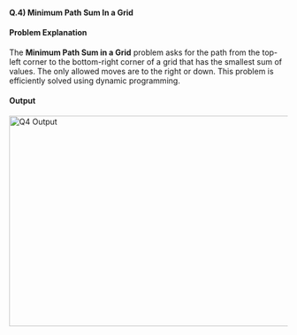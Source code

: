#### Q.4) Minimum Path Sum In a Grid

#### Problem Explanation
The **Minimum Path Sum in a Grid** problem asks for the path from the top-left corner to the bottom-right corner of a grid that has the smallest sum of values. The only allowed moves are to the right or down. This problem is efficiently solved using dynamic programming. 

#### Output
<img width="557" height="380" alt="Q4 Output" src="https://github.com/user-attachments/assets/f1113571-47dd-450e-830d-48238ff51e1d" />
